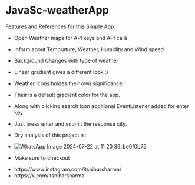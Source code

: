 # JavaSc-weatherApp

Features and References for this Simple App:

- Open Weather maps for API keys and API calls
- Inform about Temprature, Weather, Humidity and Wind speed
- Background Changes with type of weather 
- Linear gradient gives a different look :)
- Weather Icons holdes their own significance!
- Their is a default gradient color for the app.
- Along with clicking search icon additional EventListener added for enter key
- Just press enter and submit the response city.

- Dry analysis of this project is:

- ![WhatsApp Image 2024-07-22 at 11 20 39_be0f0b75](https://github.com/user-attachments/assets/43ccdaf7-aa48-44e6-8cd7-6362eb70945d)

- Make sure to checkout
- <link> https://www.instagram.com/itsniharsharma/ </link> <br>
- <link> https://x.com/itsniharsharma </link>



